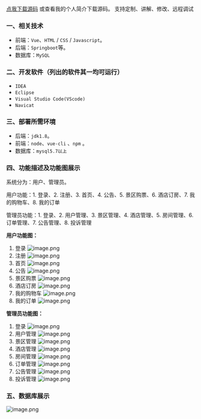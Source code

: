 [点我下载源码](https://www.oneprosol.com/detail/f42973b8b28442b1a041f93a06f2b5b4) 
或查看我的个人简介下载源码。
支持定制、讲解、修改、远程调试

### 一、相关技术

- 前端：`Vue`、`HTML` / `CSS` / `Javascript`。
- 后端：`Springboot`等。
- 数据库：`MySQL`

### 二、开发软件（列出的软件其一均可运行）

- `IDEA`
- `Eclipse`
- `Visual Studio Code(VScode)`
- `Navicat`

### 三、部署所需环境

- 后端：`jdk1.8`。
- 前端：`node`、`vue-cli` 、`npm`  。
- 数据库：`mysql5.7以上`

### 四、功能描述及功能图展示

系统分为：用户、管理员。

用户功能：1. 登录、2. 注册、3. 首页、4. 公告、5. 景区购票、6. 酒店订房、7. 我的购物车、8. 我的订单

管理员功能：1. 登录、2. 用户管理、3. 景区管理、4. 酒店管理、5. 房间管理、6. 订单管理、7. 公告管理、8. 投诉管理

**用户功能图：**

1. 登录
   ![image.png](https://pic.picprosol.com/user_upload/1ca4a16527164fbdbe5588f4023765f3/2024-12-06%2011:21:10_image.png)
2. 注册
   ![image.png](https://pic.picprosol.com/user_upload/1ca4a16527164fbdbe5588f4023765f3/2024-12-06%2011:21:18_image.png)
3. 首页
   ![image.png](https://pic.picprosol.com/user_upload/1ca4a16527164fbdbe5588f4023765f3/2024-12-06%2011:21:42_image.png)
4. 公告
   ![image.png](https://pic.picprosol.com/user_upload/1ca4a16527164fbdbe5588f4023765f3/2024-12-06%2011:21:57_image.png)
5. 景区购票
   ![image.png](https://pic.picprosol.com/user_upload/1ca4a16527164fbdbe5588f4023765f3/2024-12-06%2011:22:59_image.png)
6. 酒店订房
   ![image.png](https://pic.picprosol.com/user_upload/1ca4a16527164fbdbe5588f4023765f3/2024-12-06%2011:23:11_image.png)
7. 我的购物车
   ![image.png](https://pic.picprosol.com/user_upload/1ca4a16527164fbdbe5588f4023765f3/2024-12-06%2011:23:19_image.png)
8. 我的订单
   ![image.png](https://pic.picprosol.com/user_upload/1ca4a16527164fbdbe5588f4023765f3/2024-12-06%2011:23:30_image.png)

**管理员功能图：**

1. 登录
   ![image.png](https://pic.picprosol.com/user_upload/1ca4a16527164fbdbe5588f4023765f3/2024-12-06%2011:21:10_image.png)
2. 用户管理
   ![image.png](https://pic.picprosol.com/user_upload/1ca4a16527164fbdbe5588f4023765f3/2024-12-06%2011:23:44_image.png)
3. 景区管理
   ![image.png](https://pic.picprosol.com/user_upload/1ca4a16527164fbdbe5588f4023765f3/2024-12-06%2011:23:53_image.png)
4. 酒店管理
   ![image.png](https://pic.picprosol.com/user_upload/1ca4a16527164fbdbe5588f4023765f3/2024-12-06%2011:24:02_image.png)
5. 房间管理
   ![image.png](https://pic.picprosol.com/user_upload/1ca4a16527164fbdbe5588f4023765f3/2024-12-06%2011:24:10_image.png)
6. 订单管理
   ![image.png](https://pic.picprosol.com/user_upload/1ca4a16527164fbdbe5588f4023765f3/2024-12-06%2011:24:19_image.png)
7. 公告管理
   ![image.png](https://pic.picprosol.com/user_upload/1ca4a16527164fbdbe5588f4023765f3/2024-12-06%2011:24:26_image.png)
8. 投诉管理
   ![image.png](https://pic.picprosol.com/user_upload/1ca4a16527164fbdbe5588f4023765f3/2024-12-06%2011:24:35_image.png)

### 五、数据库展示

![image.png](https://pic.picprosol.com/user_upload/1ca4a16527164fbdbe5588f4023765f3/2024-12-06%2011:24:54_image.png)


